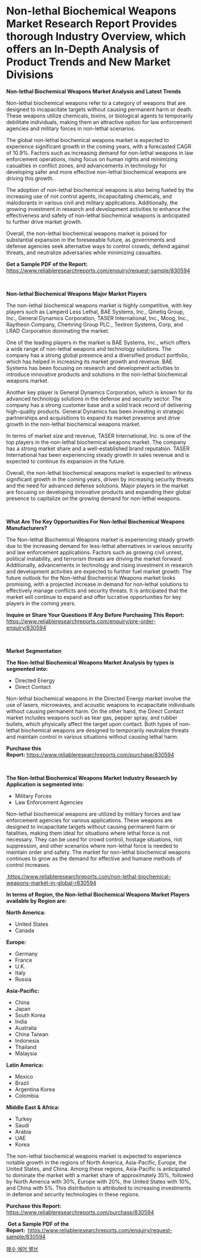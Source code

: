 <p><h1>Non-lethal Biochemical Weapons Market Research Report Provides thorough Industry Overview, which offers an In-Depth Analysis of Product Trends and New Market Divisions</h1></p><p><strong>Non-lethal Biochemical Weapons Market Analysis and Latest Trends</strong></p>
<p><p>Non-lethal biochemical weapons refer to a category of weapons that are designed to incapacitate targets without causing permanent harm or death. These weapons utilize chemicals, toxins, or biological agents to temporarily debilitate individuals, making them an attractive option for law enforcement agencies and military forces in non-lethal scenarios.</p><p>The global non-lethal biochemical weapons market is expected to experience significant growth in the coming years, with a forecasted CAGR of 10.9%. Factors such as increasing demand for non-lethal weapons in law enforcement operations, rising focus on human rights and minimizing casualties in conflict zones, and advancements in technology for developing safer and more effective non-lethal biochemical weapons are driving this growth.</p><p>The adoption of non-lethal biochemical weapons is also being fueled by the increasing use of riot control agents, incapacitating chemicals, and malodorants in various civil and military applications. Additionally, the growing investment in research and development activities to enhance the effectiveness and safety of non-lethal biochemical weapons is anticipated to further drive market growth.</p><p>Overall, the non-lethal biochemical weapons market is poised for substantial expansion in the foreseeable future, as governments and defense agencies seek alternative ways to control crowds, defend against threats, and neutralize adversaries while minimizing casualties.</p></p>
<p><strong>Get a Sample PDF of the Report:&nbsp;</strong> <a href="https://www.reliableresearchreports.com/enquiry/request-sample/830594">https://www.reliableresearchreports.com/enquiry/request-sample/830594</a></p>
<p>&nbsp;</p>
<p><strong>Non-lethal Biochemical Weapons Major Market Players</strong></p>
<p><p>The non-lethal biochemical weapons market is highly competitive, with key players such as Lamperd Less Lethal, BAE Systems, Inc., Qinetiq Group, Inc., General Dynamics Corporation, TASER International, Inc., Moog, Inc., Raytheon Company, Chemring Group PLC., Textron Systems, Corp, and LRAD Corporation dominating the market.</p><p>One of the leading players in the market is BAE Systems, Inc., which offers a wide range of non-lethal weapons and technology solutions. The company has a strong global presence and a diversified product portfolio, which has helped in increasing its market growth and revenue. BAE Systems has been focusing on research and development activities to introduce innovative products and solutions in the non-lethal biochemical weapons market.</p><p>Another key player is General Dynamics Corporation, which is known for its advanced technology solutions in the defense and security sector. The company has a strong customer base and a solid track record of delivering high-quality products. General Dynamics has been investing in strategic partnerships and acquisitions to expand its market presence and drive growth in the non-lethal biochemical weapons market.</p><p>In terms of market size and revenue, TASER International, Inc. is one of the top players in the non-lethal biochemical weapons market. The company has a strong market share and a well-established brand reputation. TASER International has been experiencing steady growth in sales revenue and is expected to continue its expansion in the future.</p><p>Overall, the non-lethal biochemical weapons market is expected to witness significant growth in the coming years, driven by increasing security threats and the need for advanced defense solutions. Major players in the market are focusing on developing innovative products and expanding their global presence to capitalize on the growing demand for non-lethal weapons.</p></p>
<p>&nbsp;</p>
<p><strong>What Are The Key Opportunities For Non-lethal Biochemical Weapons Manufacturers?</strong></p>
<p><p>The Non-lethal Biochemical Weapons market is experiencing steady growth due to the increasing demand for less-lethal alternatives in various security and law enforcement applications. Factors such as growing civil unrest, political instability, and terrorism threats are driving the market forward. Additionally, advancements in technology and rising investment in research and development activities are expected to further fuel market growth. The future outlook for the Non-lethal Biochemical Weapons market looks promising, with a projected increase in demand for non-lethal solutions to effectively manage conflicts and security threats. It is anticipated that the market will continue to expand and offer lucrative opportunities for key players in the coming years.</p></p>
<p><strong>Inquire or Share Your Questions If Any Before Purchasing This Report:</strong> <a href="https://www.reliableresearchreports.com/enquiry/pre-order-enquiry/830594">https://www.reliableresearchreports.com/enquiry/pre-order-enquiry/830594</a></p>
<p>&nbsp;</p>
<p><strong>Market Segmentation</strong></p>
<p><strong>The Non-lethal Biochemical Weapons Market Analysis by types is segmented into:</strong></p>
<p><ul><li>Directed Energy</li><li>Direct Contact</li></ul></p>
<p><p>Non-lethal biochemical weapons in the Directed Energy market involve the use of lasers, microwaves, and acoustic weapons to incapacitate individuals without causing permanent harm. On the other hand, the Direct Contact market includes weapons such as tear gas, pepper spray, and rubber bullets, which physically affect the target upon contact. Both types of non-lethal biochemical weapons are designed to temporarily neutralize threats and maintain control in various situations without causing lethal harm.</p></p>
<p><strong>Purchase this Report:&nbsp;</strong><a href="https://www.reliableresearchreports.com/purchase/830594">https://www.reliableresearchreports.com/purchase/830594</a></p>
<p>&nbsp;</p>
<p><strong>The Non-lethal Biochemical Weapons Market Industry Research by Application is segmented into:</strong></p>
<p><ul><li>Military Forces</li><li>Law Enforcement Agencies</li></ul></p>
<p><p>Non-lethal biochemical weapons are utilized by military forces and law enforcement agencies for various applications. These weapons are designed to incapacitate targets without causing permanent harm or fatalities, making them ideal for situations where lethal force is not necessary. They can be used for crowd control, hostage situations, riot suppression, and other scenarios where non-lethal force is needed to maintain order and safety. The market for non-lethal biochemical weapons continues to grow as the demand for effective and humane methods of control increases.</p></p>
<p><a href="https://www.reliableresearchreports.com/non-lethal-biochemical-weapons-market-in-global-r830594">&nbsp;https://www.reliableresearchreports.com/non-lethal-biochemical-weapons-market-in-global-r830594</a></p>
<p><strong>In terms of Region, the Non-lethal Biochemical Weapons Market Players available by Region are:</strong></p>
<p>
    <p> <strong> North America: </strong>
        <ul>
            <li>United States</li>
            <li>Canada</li>
        </ul>
        </p> 
    <p> <strong> Europe: </strong>
        <ul>
            <li>Germany</li>
            <li>France</li>
            <li>U.K.</li>
            <li>Italy</li>
            <li>Russia</li>
        </ul>
        </p> 
    <p> <strong> Asia-Pacific: </strong>
        <ul>
            <li>China</li>
            <li>Japan</li>
            <li>South Korea</li>
            <li>India</li>
            <li>Australia</li>
            <li>China Taiwan</li>
            <li>Indonesia</li>
            <li>Thailand</li>
            <li>Malaysia</li>
        </ul>
        </p> 
    <p> <strong> Latin America: </strong>
        <ul>
            <li>Mexico</li>
            <li>Brazil</li>
            <li>Argentina Korea</li>
            <li>Colombia</li>
        </ul>
        </p> 
    <p> <strong> Middle East & Africa: </strong>
        <ul>
            <li>Turkey</li>
            <li>Saudi</li>
            <li>Arabia</li>
            <li>UAE</li>
            <li>Korea</li>
        </ul>
    </p>
    </p>
<p><p>The non-lethal biochemical weapons market is expected to experience notable growth in the regions of North America, Asia-Pacific, Europe, the United States, and China. Among these regions, Asia-Pacific is anticipated to dominate the market with a market share of approximately 35%, followed by North America with 30%, Europe with 20%, the United States with 10%, and China with 5%. This distribution is attributed to increasing investments in defense and security technologies in these regions.</p></p>
<p><strong>Purchase this Report: </strong><a href="https://www.reliableresearchreports.com/purchase/830594">https://www.reliableresearchreports.com/purchase/830594</a></p>
<p>&nbsp;<strong>Get a Sample PDF of the Report:&nbsp;&nbsp;</strong><a href="https://www.reliableresearchreports.com/enquiry/request-sample/830594">https://www.reliableresearchreports.com/enquiry/request-sample/830594</a></p>
<p><strong></strong></p>
<p><p><a href="https://github.com/vseigx30c9a1j/Market-Research-Report-List-2/blob/main/140155297905.md">폐수 에어 밸브</a></p></p>